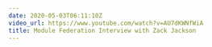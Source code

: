 ```yaml
---
date: 2020-05-03T06:11:10Z
video_url: https://www.youtube.com/watch?v=AU7dKWNfWiA
title: Module Federation Interview with Zack Jackson
---
```


